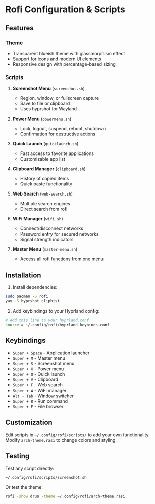 # Rofi Configuration & Scripts

## Features

### Theme
- Transparent blueish theme with glassmorphism effect
- Support for icons and modern UI elements
- Responsive design with percentage-based sizing

### Scripts

1. **Screenshot Menu** (`screenshot.sh`)
   - Region, window, or fullscreen capture
   - Save to file or clipboard
   - Uses hyprshot for Wayland

2. **Power Menu** (`powermenu.sh`)
   - Lock, logout, suspend, reboot, shutdown
   - Confirmation for destructive actions

3. **Quick Launch** (`quicklaunch.sh`)
   - Fast access to favorite applications
   - Customizable app list

4. **Clipboard Manager** (`clipboard.sh`)
   - History of copied items
   - Quick paste functionality

5. **Web Search** (`web-search.sh`)
   - Multiple search engines
   - Direct search from rofi

6. **WiFi Manager** (`wifi.sh`)
   - Connect/disconnect networks
   - Password entry for secured networks
   - Signal strength indicators

7. **Master Menu** (`master-menu.sh`)
   - Access all rofi functions from one menu

## Installation

1. Install dependencies:
```bash
sudo pacman -S rofi
yay -S hyprshot cliphist
```

2. Add keybindings to your Hyprland config:
```bash
# Add this line to your hyprland.conf
source = ~/.config/rofi/hyprland-keybinds.conf
```

## Keybindings

- `Super + Space` - Application launcher
- `Super + M` - Master menu
- `Super + S` - Screenshot menu
- `Super + X` - Power menu
- `Super + Q` - Quick launch
- `Super + V` - Clipboard
- `Super + F` - Web search
- `Super + W` - WiFi manager
- `Alt + Tab` - Window switcher
- `Super + R` - Run command
- `Super + E` - File browser

## Customization

Edit scripts in `~/.config/rofi/scripts/` to add your own functionality.
Modify `arch-theme.rasi` to change colors and styling.

## Testing

Test any script directly:
```bash
~/.config/rofi/scripts/screenshot.sh
```

Or test the theme:
```bash
rofi -show drun -theme ~/.config/rofi/arch-theme.rasi
```